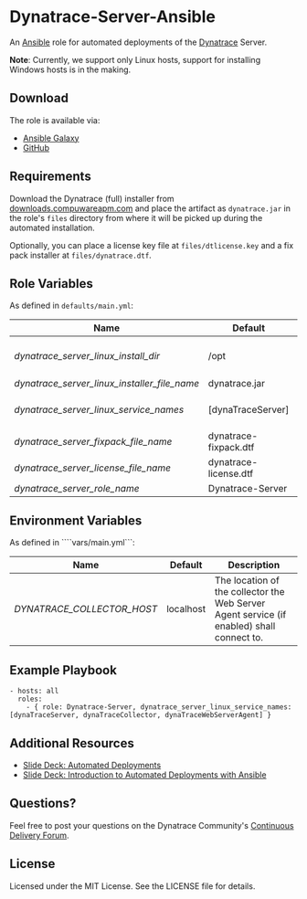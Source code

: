 # Dynatrace-Server-Ansible

An [Ansible](http://www.ansible.com) role for automated deployments of the [Dynatrace](http://bit.ly/dttrial) Server.

**Note**: Currently, we support only Linux hosts, support for installing Windows hosts is in the making.

## Download

The role is available via:

- [Ansible Galaxy](https://galaxy.ansible.com/list#/roles/)
- [GitHub](https://github.com/Dynatrace/Dynatrace-Server-Ansible)

## Requirements

Download the Dynatrace (full) installer from [downloads.compuwareapm.com](http://downloads.compuwareapm.com) and place the artifact as ```dynatrace.jar``` in the role's ```files``` directory from where it will be picked up during the automated installation.

Optionally, you can place a license key file at ```files/dtlicense.key``` and a fix pack installer at ```files/dynatrace.dtf```.

## Role Variables

As defined in ```defaults/main.yml```:

| Name                                         | Default               | Description |
|----------------------------------------------|-----------------------|-------------|
| *dynatrace_server_linux_install_dir*         | /opt                  | The Dynatrace Server will be installed into the directory *$dynatrace_agents_linux_install_dir*/dynatrace-*$major*-*$minor*-*$rev*, where *$major*, *$minor* and *$rev* are given by the installer. A symbolic link to the actual installation directory will be created in *$dynatrace_collector_linux_install_dir*/dynatrace. |
| *dynatrace_server_linux_installer_file_name* | dynatrace.jar         | The file name of the Dynatrace installer in the role's ```files``` directory. |
| *dynatrace_server_linux_service_names*       | [dynaTraceServer]     | The full installer installs the Dynatrace Server, Collector and Agents. However, by default only ```dynaTraceServer``` will run as a service. You can control which services shall be made available upon startup by specifying any of ```dynaTraceServer```, ```dynaTraceCollector``` or ```dynaTraceWebServerAgent``` in this list, as seen in the example below. |
| *dynatrace_server_fixpack_file_name*         | dynatrace-fixpack.dtf | The file name of the Dynatrace Fixpack in the role's ```files``` directory. |
| *dynatrace_server_license_file_name*         | dynatrace-license.dtf | The file name of the Dynatrace License in the role's ```files``` directory. |
| *dynatrace_server_role_name*                 | Dynatrace-Server      | The actual name of this role in an [Ansible Playbook's](http://docs.ansible.com/playbooks.html) ```roles``` directory. |

## Environment Variables

As defined in ````vars/main.yml```:

| Name                                        | Default    | Description                                                                               |
|---------------------------------------------|------------|-------------------------------------------------------------------------------------------|
| *DYNATRACE_COLLECTOR_HOST*                  | localhost  | The location of the collector the Web Server Agent service (if enabled) shall connect to. |

## Example Playbook

	- hosts: all
	  roles:
	    - { role: Dynatrace-Server, dynatrace_server_linux_service_names: [dynaTraceServer, dynaTraceCollector, dynaTraceWebServerAgent] }

## Additional Resources

- [Slide Deck: Automated Deployments](http://slideshare.net/MartinEtmajer/automated-deployments-slide-share)
- [Slide Deck: Introduction to Automated Deployments with Ansible](http://www.slideshare.net/MartinEtmajer/introduction-to-automated-deployments-with-ansible)

## Questions?

Feel free to post your questions on the Dynatrace Community's [Continuous Delivery Forum](https://community.dynatrace.com/community/pages/viewpage.action?pageId=46628921).

## License

Licensed under the MIT License. See the LICENSE file for details.
